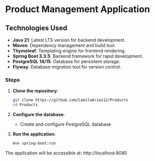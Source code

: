 
# Product Management Application


## Technologies Used

- **Java 21**: Latest LTS version for backend development.
- **Maven**: Dependency management and build tool.
- **Thymeleaf**: Templating engine for frontend rendering.
- **Spring Boot 3.3.5**: Backend framework for rapid development.
- **PostgreSQL 14/15**: Database for persistent storage.
- **Flyway**: Database migration tool for version control.

### Steps

1. **Clone the repository**:

   ```bash
   git clone https://github.com/CamiloArias12/Products
   cd Products
   ```
2. **Configure the database**:
   - Create and configure  PostgreSQL database 

4. **Run the application**:

   ```bash
   mvn spring-boot:run
   ```
The application will be accessible at: http://localhost:8080
